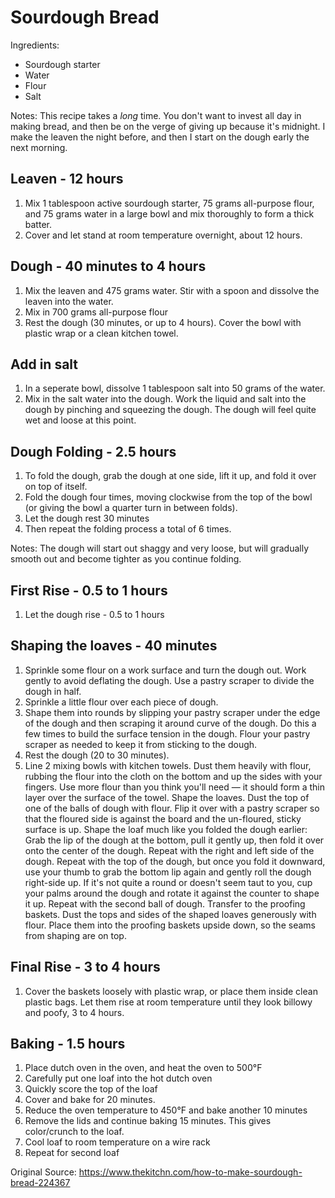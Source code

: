 # Sourdough Bread

Ingredients:
* Sourdough starter
* Water
* Flour
* Salt

Notes: This recipe takes a *long* time.  You don't want to invest all day in making bread, and then be on the verge of giving up because it's midnight.  I make the leaven the night before, and then I start on the dough early the next morning.



## Leaven - 12 hours
1. Mix 1 tablespoon active sourdough starter, 75 grams all-purpose flour, and 75 grams water in a large bowl and mix thoroughly to form a thick batter. 
1. Cover and let stand at room temperature overnight, about 12 hours.

## Dough - 40 minutes to 4 hours
1. Mix the leaven and 475 grams water. Stir with a spoon and dissolve the leaven into the water.
1. Mix in 700 grams all-purpose flour
1. Rest the dough (30 minutes, or up to 4 hours). Cover the bowl with plastic wrap or a clean kitchen towel.

## Add in salt
1. In a seperate bowl, dissolve 1 tablespoon salt into 50 grams of the water.
1. Mix in the salt water into the dough.  Work the liquid and salt into the dough by pinching and squeezing the dough. The dough will feel quite wet and loose at this point.

## Dough Folding - 2.5 hours
1. To fold the dough, grab the dough at one side, lift it up, and fold it over on top of itself. 
1. Fold the dough four times, moving clockwise from the top of the bowl (or giving the bowl a quarter turn in between folds).
1. Let the dough rest 30 minutes
1. Then repeat the folding process a total of 6 times.

Notes: The dough will start out shaggy and very loose, but will gradually smooth out and become tighter as you continue folding.

## First Rise - 0.5 to 1 hours
1. Let the dough rise - 0.5 to 1 hours

## Shaping the loaves - 40 minutes
1. Sprinkle some flour on a work surface and turn the dough out. Work gently to avoid deflating the dough. Use a pastry scraper to divide the dough in half.
1. Sprinkle a little flour over each piece of dough. 
1. Shape them into rounds by slipping your pastry scraper under the edge of the dough and then scraping it around curve of the dough. Do this a few times to build the surface tension in the dough. Flour your pastry scraper as needed to keep it from sticking to the dough.
1. Rest the dough (20 to 30 minutes).
1. Line 2 mixing bowls with kitchen towels. Dust them heavily with flour, rubbing the flour into the cloth on the bottom and up the sides with your fingers. Use more flour than you think you'll need — it should form a thin layer over the surface of the towel.
Shape the loaves. Dust the top of one of the balls of dough with flour. Flip it over with a pastry scraper so that the floured side is against the board and the un-floured, sticky surface is up. Shape the loaf much like you folded the dough earlier: Grab the lip of the dough at the bottom, pull it gently up, then fold it over onto the center of the dough. Repeat with the right and left side of the dough. Repeat with the top of the dough, but once you fold it downward, use your thumb to grab the bottom lip again and gently roll the dough right-side up. If it's not quite a round or doesn't seem taut to you, cup your palms around the dough and rotate it against the counter to shape it up. Repeat with the second ball of dough.
Transfer to the proofing baskets. Dust the tops and sides of the shaped loaves generously with flour. Place them into the proofing baskets upside down, so the seams from shaping are on top.

## Final Rise - 3 to 4 hours
1. Cover the baskets loosely with plastic wrap, or place them inside clean plastic bags. Let them rise at room temperature until they look billowy and poofy, 3 to 4 hours.

## Baking - 1.5 hours
1. Place dutch oven in the oven, and heat the oven to 500°F
1. Carefully put one loaf into the hot dutch oven
1. Quickly score the top of the loaf
1. Cover and bake for 20 minutes.
1. Reduce the oven temperature to 450°F and bake another 10 minutes
1. Remove the lids and continue baking 15 minutes.  This gives color/crunch to the loaf.
1. Cool loaf to room temperature on a wire rack
1. Repeat for second loaf

Original Source: https://www.thekitchn.com/how-to-make-sourdough-bread-224367
